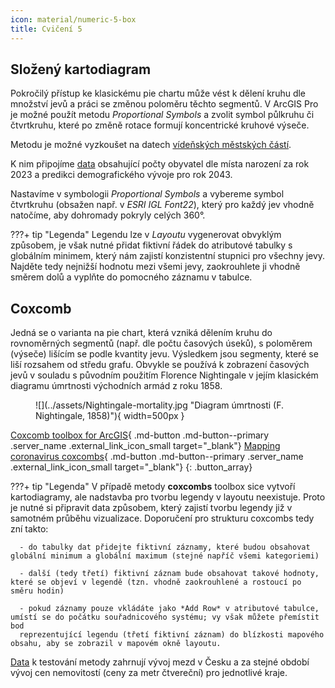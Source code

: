 ```yaml
---
icon: material/numeric-5-box
title: Cvičení 5
---
```

## Složený kartodiagram
Pokročilý přístup ke klasickému pie chartu může vést k dělení kruhu dle množství jevů a práci se změnou poloměru těchto segmentů. V ArcGIS Pro je možné použít metodu *Proportional Symbols* a zvolit symbol půlkruhu či čtvrtkruhu, které po změně rotace formují koncentrické kruhové výseče.

Metodu je možné vyzkoušet na datech [vídeňských městských částí](https://www.data.gv.at/katalog/en/dataset/2ee6b8bf-6292-413c-bb8b-bd22dbb2ad4b).

K nim připojíme [data](https://www.data.gv.at/katalog/en/dataset/0c4279aa-e14c-4626-9b4b-882fa32551b0) obsahující počty obyvatel dle místa narození za rok 2023 a predikci demografického vývoje pro rok 2043.

Nastavíme v symbologii *Proportional Symbols* a vybereme symbol čtvrtkruhu (obsažen např. v *ESRI IGL Font22*), který pro každý jev vhodně natočíme, aby dohromady pokryly celých 360°.

???+ tip "Legenda"
      Legendu lze v *Layoutu* vygenerovat obvyklým způsobem, je však nutné přidat fiktivní řádek do atributové tabulky s globálním minimem, který nám zajistí konzistentní stupnici pro všechny jevy. Najděte tedy nejnižší hodnotu mezi všemi jevy, zaokrouhlete ji vhodně směrem dolů a vyplňte do pomocného záznamu v tabulce.

## Coxcomb
Jedná se o varianta na pie chart, která vzniká dělením kruhu do rovnoměrných segmentů (např. dle počtu časových úseků), s poloměrem (výseče) lišícím se podle kvantity jevu. Výsledkem jsou segmenty, které se liší rozsahem od středu grafu. Obvykle se používá k zobrazení časových jevů v souladu s původním použitím Florence Nightingale v jejím klasickém diagramu úmrtnosti východních armád z roku 1858.

<figure markdown>
  ![](../assets/Nightingale-mortality.jpg "Diagram úmrtnosti (F. Nightingale, 1858)"){ width=500px }
</figure>

[Coxcomb toolbox for ArcGIS](https://carto.maps.arcgis.com/home/item.html?id=ebdf8024e9714c7dbfa4f5342634fcdb){ .md-button .md-button--primary .server_name .external_link_icon_small target="_blank"}
[Mapping coronavirus coxcombs](https://www.esri.com/arcgis-blog/products/arcgis-pro/mapping/mapping-coronavirus-coxcombs/){ .md-button .md-button--primary .server_name .external_link_icon_small target="_blank"}
{: .button_array}

???+ tip "Legenda"
      V případě metody **coxcombs** toolbox sice vytvoří kartodiagramy, ale nadstavba pro tvorbu legendy v layoutu neexistuje. Proto
      je nutné si připravit data způsobem, který zajistí tvorbu legendy již v samotném průběhu vizualizace. Doporučení pro strukturu
      coxcombs tedy zní takto:

      - do tabulky dat přidejte fiktivní záznamy, které budou obsahovat globální minimum a globální maximum (stejné napříč všemi kategoriemi)

      - další (tedy třetí) fiktivní záznam bude obsahovat takové hodnoty, které se objeví v legendě (tzn. vhodně zaokrouhlené a rostoucí po směru hodin)
      
      - pokud záznamy pouze vkládáte jako *Add Row* v atributové tabulce, umístí se do počátku souřadnicového systému; vy však můžete přemístit bod
      reprezentující legendu (třetí fiktivní záznam) do blízkosti mapového obsahu, aby se zobrazil v mapovém okně layoutu.

[Data](../assets/data/Coxcomb_Mzdy_DRI.xlsx) k testování metody zahrnují vývoj mezd v Česku a za stejné období vývoj cen nemovitostí (ceny za metr čtvereční) pro jednotlivé kraje.